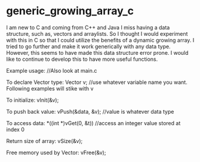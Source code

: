 # generic_growing_array_c

I am new to C and coming from C++ and Java I miss having a data structure, such as, vectors and arraylists.  So I thought I would experiment with this in C so that I could utilize the benefits of a dynamic growing array.  I tried to go further and make it work generically with any data type.  However, this seems to have made this data structure error prone.  I would like to continue to develop this to have more useful functions.

Example usage: //Also look at main.c

To declare Vector type:
Vector v; //use whatever variable name you want.  Following examples will stike with v

To initialize:
vInit(&v);

To push back value:
vPush(&data, &v); //value is whatever data type

To access data:
*((int *)vGet(0, &t)) //access an integer value stored at index 0

Return size of array:
vSize(&v);

Free memory used by Vector:
vFree(&v);
